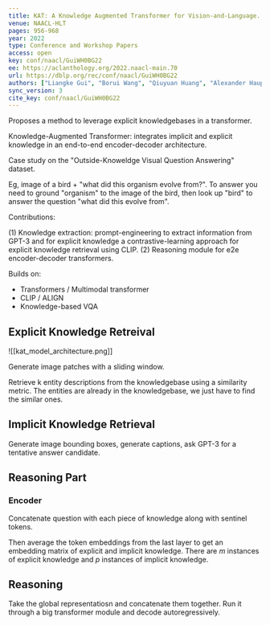 ```yaml
---
title: KAT: A Knowledge Augmented Transformer for Vision-and-Language.
venue: NAACL-HLT
pages: 956-968
year: 2022
type: Conference and Workshop Papers
access: open
key: conf/naacl/GuiWH0BG22
ee: https://aclanthology.org/2022.naacl-main.70
url: https://dblp.org/rec/conf/naacl/GuiWH0BG22
authors: ["Liangke Gui", "Borui Wang", "Qiuyuan Huang", "Alexander Hauptmann", "Yonatan Bisk", "Jianfeng Gao"]
sync_version: 3
cite_key: conf/naacl/GuiWH0BG22
---
```

Proposes a method to leverage explicit knowledgebases in a transformer.

Knowledge-Augmented Transformer: integrates implicit and explicit knowledge in an end-to-end encoder-decoder architecture.

Case study on the "Outside-Knoweldge Visual Question Answering" dataset.

Eg, image of a bird + "what did this organism evolve from?". To answer you need to ground "organism" to the image of the bird, then look up "bird" to answer the question "what did this evolve from".

Contributions:

(1) Knowledge extraction: prompt-engineering to extract information from GPT-3 and for explicit knowledge a contrastive-learning approach for explicit knowledge retrieval using CLIP.
(2) Reasoning module for e2e encoder-decoder transformers.

Builds on:

 - Transformers / Multimodal transformer
 - CLIP / ALIGN
 - Knowledge-based VQA


## Explicit Knowledge Retreival

![[kat_model_architecture.png]]

Generate image patches with a sliding window.

Retrieve k entity descriptions from the knowledgebase using a similarity metric. The entities are already in the knowledgebase, we just have to find the similar ones.

## Implicit Knowledge Retrieval

Generate image bounding boxes, generate captions, ask GPT-3 for a tentative answer candidate.

## Reasoning Part

### Encoder

Concatenate question with each piece of knowledge along with sentinel tokens.

Then average the token embeddings from the last layer to get an embedding matrix of explicit and implicit knowledge. There are $m$ instances of explicit knowledge and $p$ instances of implicit knowledge.

## Reasoning

Take the global representatiosn and concatenate them together. Run it through a big transformer module and decode autoregressively.